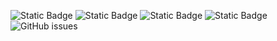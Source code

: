 ![Static Badge](https://img.shields.io/badge/blacklists-60-000000) ![Static Badge](https://img.shields.io/badge/blacklisted-2735038-cc0000) ![Static Badge](https://img.shields.io/badge/whitelisted-2242-00CC00) ![Static Badge](https://img.shields.io/badge/streaming_blacklist-28106-000000) ![GitHub issues](https://img.shields.io/github/issues/fabriziosalmi/blacklists)
